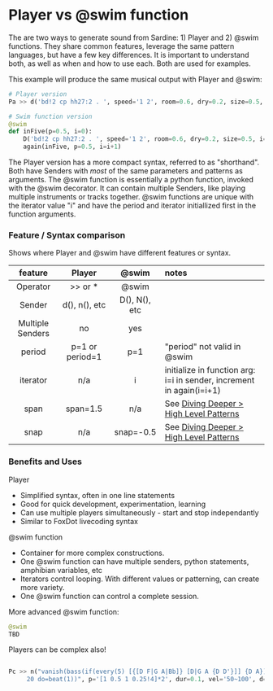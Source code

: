 # Player vs @swim function

The are two ways to generate sound from Sardine: 1) Player and 2) @swim functions. They share common features, leverage the same pattern languages, but have a few key differences. It is important to understand both, as well as when and how to use each. Both are used for examples. 

This example will produce the same musical output with Player and @swim:
```python
# Player version
Pa >> d('bd!2 cp hh27:2 . ', speed='1 2', room=0.6, dry=0.2, size=0.5, p='0.5') 

# Swim function version
@swim
def inFive(p=0.5, i=0):
    D('bd!2 cp hh27:2 . ', speed='1 2', room=0.6, dry=0.2, size=0.5, i=i)
    again(inFive, p=0.5, i=i+1)
```

The Player version has a more compact syntax, referred to as "shorthand". Both have Senders with *most* of the same parameters and patterns as arguments. The @swim function is essentially a python function, invoked with the @swim decorator. It can contain multiple Senders, like playing multiple instruments or tracks together. @swim functions are unique with the iterator value "i" and have the period and iterator initiallized first in the function arguments.

### Feature / Syntax comparison
Shows where Player and @swim have different features or syntax. 

| feature | Player |  @swim   | notes              |
|:-------:|:-------:|:--------:|:-------------------|
| Operator    | >> or * | @swim      |    |
| Sender    | d(), n(), etc | D(), N(), etc   |    |
| Multiple Senders | no | yes  |    |
| period    | p=1 or period=1 | p=1   | "period" not valid in @swim |
| iterator  | n/a | i | initialize in function arg: i=i in sender, increment in again(i=i+1) |
| span  | span=1.5 | n/a     | See [Diving Deeper > High Level Patterns](../diving_deeper/high_level_patterns.md) |
| snap  | n/a | snap=-0.5   | See [Diving Deeper > High Level Patterns](../diving_deeper/high_level_patterns.md) |


### Benefits and Uses
Player
- Simplified syntax, often in one line statements
- Good for quick development, experimentation, learning
- Can use multiple players simultaneously - start and stop independantly
- Similar to FoxDot livecoding syntax

@swim function
- Container for more complex constructions. 
- One @swim function can have multiple senders, python statements, amphibian variables, etc
- Iterators control looping. With different values or patterning, can create more variety. 
- One @swim function can control a complete session. 

More advanced @swim function:
```python
@swim
TBD
```

Players can be complex also!
```python 

Pc >> n("vanish(bass(if(every(5) [{[D F|G A|Bb]} [D|G A {D D'}]] {D A}) do=beat(2)) \
     20 do=beat(1))", p='[1 0.5 1 0.25!4]*2', dur=0.1, vel='50~100', d=1, r=1)


```
